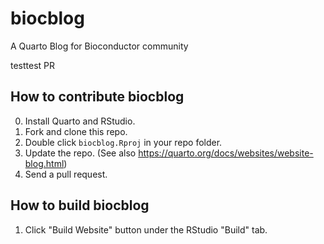 # biocblog
A Quarto Blog for Bioconductor community



testtest PR

## How to contribute biocblog

0. Install Quarto and RStudio.
1. Fork and clone this repo.
2. Double click `biocblog.Rproj` in your repo folder.
3. Update the repo. (See also https://quarto.org/docs/websites/website-blog.html)
4. Send a pull request.

## How to build biocblog

1. Click "Build Website" button under the RStudio "Build" tab.
